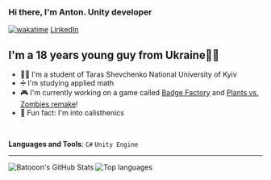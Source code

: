 ### Hi there, I'm Anton. Unity developer

[![wakatime](https://wakatime.com/badge/user/b02e7414-2393-4721-86bf-e58e921435ba.svg)](https://wakatime.com/@b02e7414-2393-4721-86bf-e58e921435ba)
[LinkedIn](https://www.linkedin.com/in/anton-rozum-77317b1a1/)

## I'm a 18 years young guy from Ukraine💛💙
- 👨‍🎓 I'm a student of Taras Shevchenko National University of Kyiv
- ➗ I'm studying applied math
- 🎮 I'm currently working on a game called [Badge Factory][Badge Factory] and [Plants vs. Zombies remake][PvZ]!
- 💪 Fun fact: I'm into calisthenics

<br/>

**Languages and Tools**: `C#` `Unity Engine`

---

<img align="left" alt="Batooon's GitHub Stats" src="https://github-readme-stats.vercel.app/api?username=Batooon&show_icons=true&theme=react">

<img align="left" alt="Top languages" src="https://github-readme-stats.vercel.app/api/top-langs/?username=Batooon&layout=compact&theme=react">

[Badge Factory]: https://play.google.com/store/apps/details?id=com.rozumstudio.badgefactory
[PvZ]: https://github.com/Batooon/Plants-vs-Zombies
